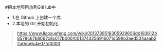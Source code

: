 #把本地项目放到GitHub中


* 1.在 Github 上创建一个库.
* 2.本地的 Git 开始初始化.
>https://www.liaoxuefeng.com/wiki/0013739516305929606dd18361248578c67b8067c8c017b000/0013743256916071d599b3aed534aaab22a0db6c4e07fd0000


